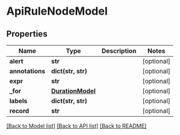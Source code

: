 # ApiRuleNodeModel

## Properties
Name | Type | Description | Notes
------------ | ------------- | ------------- | -------------
**alert** | **str** |  | [optional] 
**annotations** | **dict(str, str)** |  | [optional] 
**expr** | **str** |  | [optional] 
**_for** | [**DurationModel**](DurationModel.md) |  | [optional] 
**labels** | **dict(str, str)** |  | [optional] 
**record** | **str** |  | [optional] 

[[Back to Model list]](../README.md#documentation-for-models) [[Back to API list]](../README.md#documentation-for-api-endpoints) [[Back to README]](../README.md)


